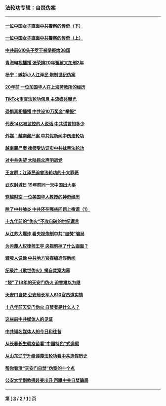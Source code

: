 ### 法轮功专辑：自焚伪案
---
#### [一位中国女子直面中共警察的传奇（下）](../../pages/nf5562/n12989706.md?06200430) 
#### [一位中国女子直面中共警察的传奇（上）](../../pages/nf5562/n12985072.md?06200430) 
#### [中共前610头子罗干被举报给38国](../../pages/nf5562/n12975419.md?06200430) 
#### [青海电视插播 张荣娟20年冤狱又加刑2年](../../pages/nf5562/n12738166.md?06200430) 
#### [杨宁：嫉妒小人江泽民 炮制世纪伪案](../../pages/nf5562/n12724108.md?06200430) 
#### [20年前 一位加国华人在上海劳教所的经历](../../pages/nf5562/n12707932.md?06200430) 
#### [TikTok审查法轮功信息 主流媒体曝光](../../pages/nf5562/n12362336.md?06200430) 
#### [恐惧真相插播 中共设10万奖金“举报”](../../pages/nf5562/n12306396.md?06200430) 
#### [代表14亿被监控的人说话 中共谎言知多少](../../pages/nf5562/n12297484.md?06200430) 
#### [外媒：越南藏尸案 中共假新闻中伤法轮功](../../pages/nf5562/n12264411.md?06200430) 
#### [越南藏尸案 律师受访证实中共抹黑法轮功](../../pages/nf5562/n12261878.md?06200430) 
#### [对中共失望 大陆民众声明退党](../../pages/nf5562/n12187315.md?06200430) 
#### [王友群：江泽民迫害法轮功的十大罪恶](../../pages/nf5562/n12169074.md?06200430) 
#### [武汉封城日 19年前同一天中国出大事](../../pages/nf5562/n12150901.md?06200430) 
#### [穿越时空  一位美国华人教授的神奇经历](../../pages/nf5562/n12097460.md?06200430) 
#### [除了中共肺炎 中共还在哪些问题上撒谎（1）](../../pages/nf5562/n11955770.md?06200430) 
#### [十九年前的“伪火”不攻自破的世纪谎言](../../pages/nf5562/n11813238.md?06200430) 
#### [从江苏大爆炸 看央视炮制中共“自焚”骗局](../../pages/nf5562/n11140275.md?06200430) 
#### [为污蔑人权律师王宇 央视剪掉了什么画面？](../../pages/nf5562/n11130142.md?06200430) 
#### [聋哑人说话 中共地方官媒编造假新闻](../../pages/nf5562/n11006067.md?06200430) 
#### [纪录片《欺世伪火》揭自焚案内幕](../../pages/nf5562/n11002664.md?06200430) 
#### [“烧”了18年的天安门伪火 迫害难以为继](../../pages/nf5562/n10996660.md?06200430) 
#### [天安门自焚 公安局长军人610官员道实情](../../pages/nf5562/n10997098.md?06200430) 
#### [十八年前天安门伪火 自焚者是什么人？](../../pages/nf5562/n10996556.md?06200430) 
#### [这些前中共媒体人的见证](../../pages/nf5562/n10845276.md?06200430) 
#### [中共知名媒体人的今日和往昔](../../pages/nf5562/n10843569.md?06200430) 
#### [从长春长生假疫苗看“中国特色”式造假](../../pages/nf5562/n10684053.md?06200430) 
#### [从山东辽宁升级诬蔑法轮功看中共造假历史](../../pages/nf5562/n10668272.md?06200430) 
#### [帮你看清“天安门自焚”伪案的十个点](../../pages/nf5562/n10554707.md?06200430) 
#### [公安大学副教授赴美出丑 再曝中共自焚骗局](../../pages/nf5562/n10558434.md?06200430) 

---
#### 第 [ [3](./3.md?06200430) / [2](./2.md?06200430) / [1](./1.md?06200430) ] 页
